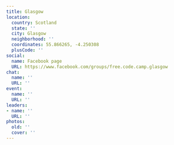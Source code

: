 ```yaml
---
title: Glasgow
location:
  country: Scotland
  state: ''
  city: Glasgow
  neighborhood: ''
  coordinates: 55.866265, -4.250308
  plusCode: ''
social:
  name: Facebook page
  URL: https://www.facebook.com/groups/free.code.camp.glasgow
chat:
  name: ''
  URL: ''
event:
  name: ''
  URL: ''
leaders:
- name: ''
  URL: ''
photos:
  old: ''
  cover: ''
---
```

